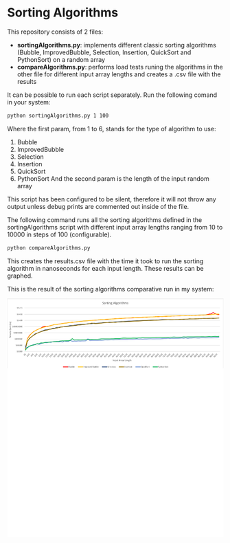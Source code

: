 # Sorting Algorithms

This repository consists of 2 files:
- **sortingAlgorithms.py**: implements different classic sorting algorithms (Bubble, ImprovedBubble, Selection, Insertion, QuickSort and PythonSort) on a random array
- **compareAlgorithms.py**: performs load tests runing the algorithms in the other file for different input array lengths and creates a .csv file with the results

It can be possible to run each script separately. Run the following comand in your system:
```bash
python sortingAlgorithms.py 1 100
```
Where the first param, from 1 to 6, stands for the type of algorithm to use:
1. Bubble
2. ImprovedBubble
3. Selection
4. Insertion
5. QuickSort
6. PythonSort
And the second param is the length of the input random array

This script has been configured to be silent, therefore it will not throw any output unless debug prints are commented out inside of the file.


The following command runs all the sorting algorithms defined in the sortingAlgorithms script with different input array lengths ranging from 10 to 10000 in steps of 100 (configurable). 
```bash
python compareAlgorithms.py
```
This creates the results.csv file with the time it took to run the sorting algorithm in nanoseconds for each input length. These results can be graphed.

This is the result of the sorting algorithms comparative run in my system:

![comparative](src/comparative.png)
